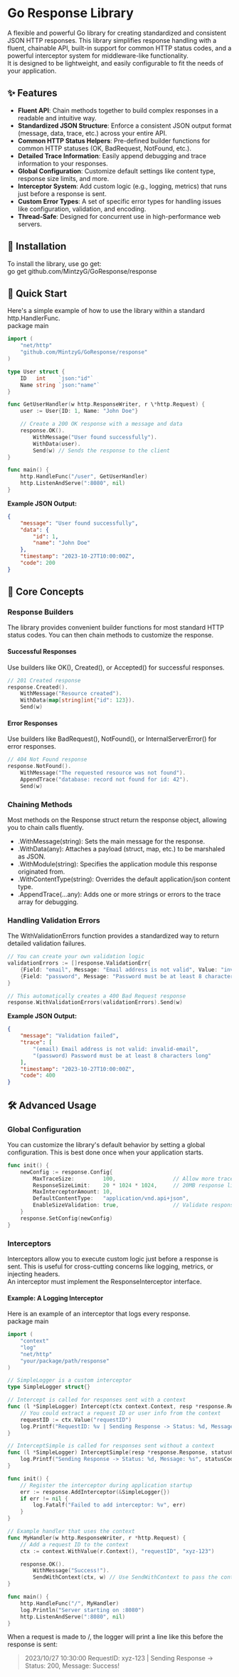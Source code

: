 # **Go Response Library**

A flexible and powerful Go library for creating standardized and consistent JSON HTTP responses. This library simplifies response handling with a fluent, chainable API, built-in support for common HTTP status codes, and a powerful interceptor system for middleware-like functionality.  
It is designed to be lightweight, and easily configurable to fit the needs of your application.

## **✨ Features**

* **Fluent API**: Chain methods together to build complex responses in a readable and intuitive way.  
* **Standardized JSON Structure**: Enforce a consistent JSON output format (message, data, trace, etc.) across your entire API.  
* **Common HTTP Status Helpers**: Pre-defined builder functions for common HTTP statuses (OK, BadRequest, NotFound, etc.).  
* **Detailed Trace Information**: Easily append debugging and trace information to your responses.  
* **Global Configuration**: Customize default settings like content type, response size limits, and more.  
* **Interceptor System**: Add custom logic (e.g., logging, metrics) that runs just before a response is sent.  
* **Custom Error Types**: A set of specific error types for handling issues like configuration, validation, and encoding.  
* **Thread-Safe**: Designed for concurrent use in high-performance web servers.

## **💾 Installation**

To install the library, use go get:  
go get github.com/MintzyG/GoResponse/response

## **🚀 Quick Start**

Here's a simple example of how to use the library within a standard http.HandlerFunc.  
package main

```go
import (  
	"net/http"  
	"github.com/MintzyG/GoResponse/response" 
)

type User struct {  
	ID   int    `json:"id"`  
	Name string `json:"name"`  
}

func GetUserHandler(w http.ResponseWriter, r \*http.Request) {  
	user := User{ID: 1, Name: "John Doe"}

	// Create a 200 OK response with a message and data  
	response.OK().  
		WithMessage("User found successfully").  
		WithData(user).  
		Send(w) // Sends the response to the client  
}

func main() {  
	http.HandleFunc("/user", GetUserHandler)  
	http.ListenAndServe(":8080", nil)  
}
```

**Example JSON Output:**  
```json
{  
    "message": "User found successfully",  
    "data": {  
        "id": 1,  
        "name": "John Doe"  
    },  
    "timestamp": "2023-10-27T10:00:00Z",  
    "code": 200  
}
```

## **📖 Core Concepts**

### **Response Builders**

The library provides convenient builder functions for most standard HTTP status codes. You can then chain methods to customize the response.

#### **Successful Responses**

Use builders like OK(), Created(), or Accepted() for successful responses.  
```go
// 201 Created response  
response.Created().  
    WithMessage("Resource created").  
    WithData(map[string]int{"id": 123}).  
    Send(w)
```

#### **Error Responses**

Use builders like BadRequest(), NotFound(), or InternalServerError() for error responses.  
```go
// 404 Not Found response  
response.NotFound().  
    WithMessage("The requested resource was not found").  
    AppendTrace("database: record not found for id: 42").  
    Send(w)
```

### **Chaining Methods**

Most methods on the Response struct return the response object, allowing you to chain calls fluently.

* .WithMessage(string): Sets the main message for the response.  
* .WithData(any): Attaches a payload (struct, map, etc.) to be marshaled as JSON.  
* .WithModule(string): Specifies the application module this response originated from.  
* .WithContentType(string): Overrides the default application/json content type.  
* .AppendTrace(...any): Adds one or more strings or errors to the trace array for debugging.

### **Handling Validation Errors**

The WithValidationErrors function provides a standardized way to return detailed validation failures.  
```go
// You can create your own validation logic  
validationErrors := []response.ValidationErr{  
    {Field: "email", Message: "Email address is not valid", Value: "invalid-email"},  
    {Field: "password", Message: "Password must be at least 8 characters long"},  
}

// This automatically creates a 400 Bad Request response  
response.WithValidationErrors(validationErrors).Send(w)
```

**Example JSON Output:**  
```json
{  
    "message": "Validation failed",  
    "trace": [  
        "(email) Email address is not valid: invalid-email",  
        "(password) Password must be at least 8 characters long"  
    ],  
    "timestamp": "2023-10-27T10:00:00Z",  
    "code": 400  
}
```

## **🛠️ Advanced Usage**

### **Global Configuration**

You can customize the library's default behavior by setting a global configuration. This is best done once when your application starts.  
```go
func init() {  
	newConfig := response.Config{  
		MaxTraceSize:         100,                  // Allow more trace entries  
		ResponseSizeLimit:    20 * 1024 * 1024,     // 20MB response limit  
		MaxInterceptorAmount: 10,  
		DefaultContentType:   "application/vnd.api+json",  
		EnableSizeValidation: true,                 // Validate response size before sending  
	}  
	response.SetConfig(newConfig)  
}
```

### **Interceptors**

Interceptors allow you to execute custom logic just before a response is sent. This is useful for cross-cutting concerns like logging, metrics, or injecting headers.  
An interceptor must implement the ResponseInterceptor interface.

#### **Example: A Logging Interceptor**

Here is an example of an interceptor that logs every response.  
package main

```go
import (  
	"context"  
	"log"  
	"net/http"  
	"your/package/path/response"  
)

// SimpleLogger is a custom interceptor  
type SimpleLogger struct{}

// Intercept is called for responses sent with a context  
func (l *SimpleLogger) Intercept(ctx context.Context, resp *response.Response, statusCode int) {  
	// You could extract a request ID or user info from the context  
	requestID := ctx.Value("requestID")  
	log.Printf("RequestID: %v | Sending Response -> Status: %d, Message: %s", requestID, statusCode, resp.Message)  
}

// InterceptSimple is called for responses sent without a context  
func (l *SimpleLogger) InterceptSimple(resp *response.Response, statusCode int) {  
	log.Printf("Sending Response -> Status: %d, Message: %s", statusCode, resp.Message)  
}

func init() {  
	// Register the interceptor during application startup  
	err := response.AddInterceptor(&SimpleLogger{})  
	if err != nil {  
		log.Fatalf("Failed to add interceptor: %v", err)  
	}  
}

// Example handler that uses the context  
func MyHandler(w http.ResponseWriter, r *http.Request) {  
	// Add a request ID to the context  
	ctx := context.WithValue(r.Context(), "requestID", "xyz-123")

	response.OK().  
		WithMessage("Success!").  
		SendWithContext(ctx, w) // Use SendWithContext to pass the context  
}

func main() {  
	http.HandleFunc("/", MyHandler)  
	log.Println("Server starting on :8080")  
	http.ListenAndServe(":8080", nil)  
}
```

When a request is made to /, the logger will print a line like this before the response is sent:  
> 2023/10/27 10:30:00 RequestID: xyz-123 | Sending Response \-\> Status: 200, Message: Success\!  
